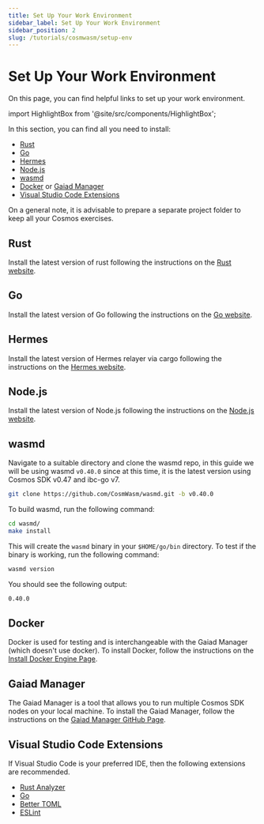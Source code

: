 ```yaml
---
title: Set Up Your Work Environment
sidebar_label: Set Up Your Work Environment
sidebar_position: 2
slug: /tutorials/cosmwasm/setup-env
---
```


# Set Up Your Work Environment

On this page, you can find helpful links to set up your work environment.

import HighlightBox from '@site/src/components/HighlightBox';

<HighlightBox type="info" title="Dependencies">

In this section, you can find all you need to install:

- [Rust](https://www.rust-lang.org/tools/install)
- [Go](https://go.dev/)
- [Hermes](https://hermes.informal.systems/)
- [Node.js](https://nodejs.org/en/)
- [wasmd](https://github.com/CosmWasm/wasmd)
- [Docker](https://www.docker.com/) or [Gaiad Manager](https://github.com/informalsystems/gm)
- [Visual Studio Code Extensions](#visual-studio-code-extensions)

</HighlightBox>

<HighlightBox type="note" title="Note">

On a general note, it is advisable to prepare a separate project folder to keep all your Cosmos exercises.

</HighlightBox>

## Rust

Install the latest version of rust following the instructions on the [Rust website](https://www.rust-lang.org/tools/install).

## Go

Install the latest version of Go following the instructions on the [Go website](https://go.dev/).

## Hermes

Install the latest version of Hermes relayer via cargo following the instructions on the [Hermes website](https://hermes.informal.systems/quick-start/installation.html#install-via-cargo).

## Node.js

Install the latest version of Node.js following the instructions on the [Node.js website](https://nodejs.org/en/).

## wasmd

Navigate to a suitable directory and clone the wasmd repo, in this guide we will be using wasmd `v0.40.0` since at this time, it is the latest version using Cosmos SDK v0.47 and ibc-go v7.

```bash
git clone https://github.com/CosmWasm/wasmd.git -b v0.40.0
```

To build wasmd, run the following command:

```bash
cd wasmd/
make install
```

This will create the `wasmd` binary in your `$HOME/go/bin` directory. To test if the binary is working, run the following command:

```bash
wasmd version
```

You should see the following output:

```bash
0.40.0
```

## Docker

Docker is used for testing and is interchangeable with the Gaiad Manager (which doesn't use docker). To install Docker, follow the instructions on the [Install Docker Engine Page](https://docs.docker.com/engine/install/).

## Gaiad Manager

The Gaiad Manager is a tool that allows you to run multiple Cosmos SDK nodes on your local machine. To install the Gaiad Manager, follow the instructions on the [Gaiad Manager GitHub Page](https://github.com/informalsystems/gm).

## Visual Studio Code Extensions

If Visual Studio Code is your preferred IDE, then the following extensions are recommended.

- [Rust Analyzer](https://marketplace.visualstudio.com/items?itemName=matklad.rust-analyzer)
- [Go](https://marketplace.visualstudio.com/items?itemName=golang.Go)
- [Better TOML](https://marketplace.visualstudio.com/items?itemName=bungcip.better-toml)
- [ESLint](https://marketplace.visualstudio.com/items?itemName=dbaeumer.vscode-eslint)
